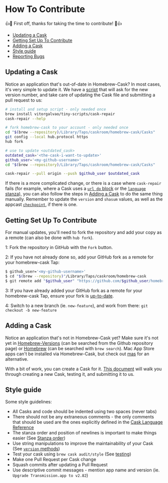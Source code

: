 # How To Contribute

:+1::tada: First off, thanks for taking the time to contribute! :tada::+1:

* [Updating a Cask](#updating-a-cask)
* [Getting Set Up To Contribute](#getting-set-up-to-contribute)
* [Adding a Cask](#adding-a-cask)
* [Style guide](#style-guide)
* [Reporting Bugs](README.md#reporting-bugs)


## Updating a Cask

Notice an application that's out-of-date in Homebrew-Cask? In most cases, it's very simple to update it. We have a [script](https://github.com/vitorgalvao/tiny-scripts/blob/master/cask-repair) that will ask for the new version number, and take care of updating the Cask file and submitting a pull request to us:

```bash
# install and setup script - only needed once
brew install vitorgalvao/tiny-scripts/cask-repair
cask-repair --help

# fork homebrew-cask to your account - only needed once
cd "$(brew --repository)/Library/Taps/caskroom/homebrew-cask/Casks"
git config --local hub.protocol https
hub fork

# use to update <outdated_cask>
outdated_cask='<the-cask-i-want-to-update>'
github_user='<my-github-username>'
cd "$(brew --repository)/Library/Taps/caskroom/homebrew-cask/Casks"

cask-repair --pull origin --push $github_user $outdated_cask
```

If there is a more complicated change, or there is a case where `cask-repair` fails (for example, where a Cask uses a [`url do` block](https://github.com/caskroom/homebrew-cask/blob/60531a2812005dd5f17dc92f3ce7419af3c5d019/Casks/audacity.rb#L5#L15) or the [`language` stanza](https://github.com/caskroom/homebrew-cask/blob/306b8fbd9502036f1ca742f70c569d8677b62403/Casks/firefox.rb#L4L74)), you can also follow the steps in [Adding a Cask](doc/development/adding_a_cask.md) to do the same thing manually. Remember to update the `version` and `shasum` values, as well as the appcast [`checkpoint`](doc/cask_language_reference/stanzas/appcast.md), if there is one.


## Getting Set Up To Contribute

For manual updates, you'll need to fork the repository and add your copy as a remote (can also be done with `hub fork`).

1: Fork the repository in GitHub with the `Fork` button.

2: If you have not already done so, add your GitHub fork as a remote for your homebrew-cask Tap:

```bash
$ github_user='<my-github-username>'
$ cd "$(brew --repository)"/Library/Taps/caskroom/homebrew-cask
$ git remote add "$github_user" "https://github.com/$github_user/homebrew-cask"
```

3: If you have already added your GitHub fork as a remote for your homebrew-cask Tap, ensure your fork is [up-to-date](https://help.github.com/articles/merging-an-upstream-repository-into-your-fork/).

4: Switch to a new branch (ie. `new-feature`), and work from there: `git checkout -b new-feature`


## Adding a Cask

Notice an application that's not in Homebrew-Cask yet? Make sure it's not yet in [Homebrew-Versions](https://github.com/caskroom/homebrew-versions) (can be searched from the Github repository page) or [Homebrew](https://github.com/Homebrew/homebrew) (can be searched with `brew search`). Mac App Store apps can't be installed via Homebrew-Cask, but check out [mas](https://github.com/argon/mas) for an alternative.

With a bit of work, you can create a Cask for it. [This document](doc/development/adding_a_cask.md) will walk you through creating a new Cask, testing it, and submitting it to us.


## Style guide

Some style guidelines:

* All Casks and code should be indented using two spaces (never tabs)
* There should not be any extraneous comments - the only comments that should be used are the ones explicitly defined in the [Cask Language Reference](doc/cask_language_reference)
* The stanza order and position of newlines is important to make things easier (See [Stanza order](doc/cask_language_reference/#stanza-order))
* Use string manipulations to improve the maintainability of your Cask (See [`version` methods](doc/cask_language_reference/stanzas/version.md#version-methods))
* Test your cask using `brew cask audit/style` (See [testing](doc/development/adding_a_cask.md#testing-your-new-cask))
* Make one Pull Request per Cask change
* Squash commits after updating a Pull Request
* Use descriptive commit messages - mention app name and version (ie. `Upgrade Transmission.app to v2.82`)
